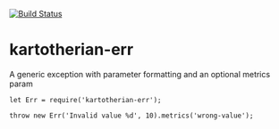 [![Build Status](https://travis-ci.org/kartotherian/kartotherian-err.svg?branch=master)](https://travis-ci.org/kartotherian/kartotherian-err)
# kartotherian-err
A generic exception with parameter formatting and an optional metrics param

```
let Err = require('kartotherian-err');

throw new Err('Invalid value %d', 10).metrics('wrong-value');
```
